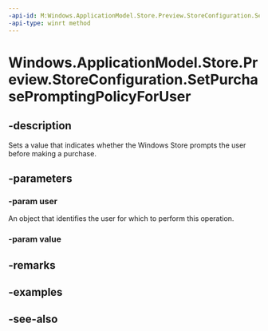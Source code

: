 ----api-id: M:Windows.ApplicationModel.Store.Preview.StoreConfiguration.SetPurchasePromptingPolicyForUser(Windows.System.User,Windows.Foundation.IReference{System.UInt32})
-api-type: winrt method
---<!-- Method syntaxpublic void SetPurchasePromptingPolicyForUser(Windows.System.User user, Windows.Foundation.IReference<System.UInt32> value)--># Windows.ApplicationModel.Store.Preview.StoreConfiguration.SetPurchasePromptingPolicyForUser## -descriptionSets a value that indicates whether the Windows Store prompts the user before making a purchase.## -parameters### -param userAn object that identifies the user for which to perform this operation.### -param value## -remarks## -examples## -see-also